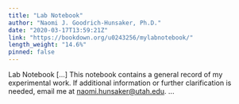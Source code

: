 ```yaml
---
title: "Lab Notebook"
author: "Naomi J. Goodrich-Hunsaker, Ph.D."
date: "2020-03-17T13:59:21Z"
link: "https://bookdown.org/u0243256/mylabnotebook/"
length_weight: "14.6%"
pinned: false
---
```


Lab Notebook [...] This notebook contains a general record of my experimental work. If additional information or further clarification is needed, email me at naomi.hunsaker@utah.edu. ...
